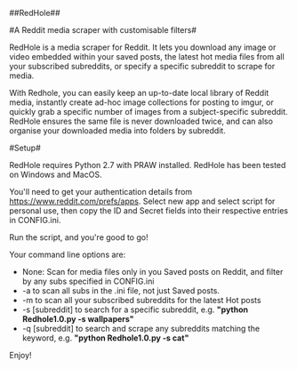 ##RedHole##

#A Reddit media scraper with customisable filters#

RedHole is a media scraper for Reddit. It lets you download any image or video embedded within your saved posts, the latest hot media files from all your subscribed subreddits, or specify a specific subreddit to scrape for media. 

With Redhole, you can easily keep an up-to-date local library of Reddit media, instantly create ad-hoc image collections for posting to imgur, or quickly grab a specific number of images from a subject-specific subreddit. RedHole ensures the same file is never downloaded twice, and can also organise your downloaded media into folders by subreddit.

#Setup#

RedHole requires Python 2.7 with PRAW installed. RedHole has been tested on Windows and MacOS. 

You'll need to get your authentication details from https://www.reddit.com/prefs/apps. Select new app and select script for personal use, then copy the ID and Secret fields into their respective entries in CONFIG.ini. 

Run the script, and you're good to go!

Your command line options are:

* None: Scan for media files only in you Saved posts on Reddit, and filter by any subs specified in CONFIG.ini
* -a to scan all subs in the .ini file, not just Saved posts.
* -m to scan all your subscribed subreddits for the latest Hot posts
* -s [subreddit] to search for a specific subreddit, e.g. **"python Redhole1.0.py -s wallpapers"**
* -q [subreddit] to search and scrape any subreddits matching the keyword, e.g. **"python Redhole1.0.py -s cat"**

Enjoy!
